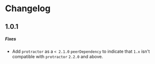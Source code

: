 # Changelog

## 1.0.1
##### Fixes
* Add `protractor` as a `< 2.1.0` `peerDependency` to indicate that `1.x` isn't compatible with `protractor` `2.2.0` and above.
